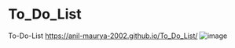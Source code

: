 # To_Do_List
To-Do-List
https://anil-maurya-2002.github.io/To_Do_List/
![image](https://github.com/Anil-Kushwaha-2002/To_Do_List/assets/113308156/8c19b2f3-dbac-4008-9a00-bf1796f66727)
